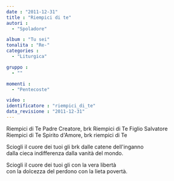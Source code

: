 ```yaml
---
date : "2011-12-31"
title : "Riempici di te"
autori : 
  - "Spoladore"

album : "Tu sei"
tonalita : "Re-"
categories : 
  - "Liturgica"

gruppo : 
  - ""

momenti : 
  - "Pentecoste"

video : 
identificatore : "riempici_di_te"
data_revisione : "2011-12-31"
---
```

  
  
  
Riempici di Te Padre Creatore, brk Riempici di Te Figlio Salvatore  
Riempici di Te Spirito d'Amore, brk riempici di Te  
  
  
  
Sciogli il cuore dei tuoi gli brk dalle catene dell'inganno  
dalla cieca indifferenza dalla vanità del mondo.  
  
Sciogli il cuore dei tuoi gli con la vera libertà  
con la dolcezza del perdono con la lieta povertà.  
  
  
  
  
